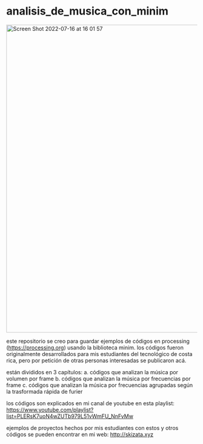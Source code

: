 # analisis_de_musica_con_minim
<img width="812" alt="Screen Shot 2022-07-16 at 16 01 57" src="https://github.com/franklinhc/analisis_de_musica_con_minim/assets/16749952/beb027be-615c-470b-b101-53f2ce5624e1">

este repositorio se creo para guardar ejemplos de códigos en processing (https://processing.org) usando la biblioteca minim. 
los códigos fueron originalmente desarrollados para mis estudiantes del tecnológico de costa rica, pero por petición de otras personas interesadas se publicaron acá.

están divididos en 3 capítulos:
a. códigos que analizan la música por volumen por frame
b. códigos que analizan la música por frecuencias por frame
c. códigos que analizan la música por frecuencias agrupadas según la trasformada rápida de furier

los códigos son explicados en mi canal de youtube en esta playlist:
https://www.youtube.com/playlist?list=PLERsK7uoN4wZUTb979L51vWmFU_NnFvMw

ejemplos de proyectos hechos por mis estudiantes con estos y otros códigos se pueden encontrar en mi web: http://skizata.xyz
